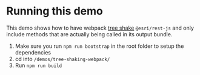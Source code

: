 # Running this demo

This demo shows how to have webpack [tree shake](https://rollupjs.org/guide/en#tree-shaking) `@esri/rest-js` and only include methods that are actually being called in its output bundle.

1. Make sure you run `npm run bootstrap` in the root folder to setup the dependencies
1. cd into `/demos/tree-shaking-webpack/`
1. Run `npm run build`


